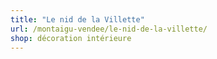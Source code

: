 ```yaml
---
title: "Le nid de la Villette"
url: /montaigu-vendee/le-nid-de-la-villette/
shop: décoration intérieure
---
```

